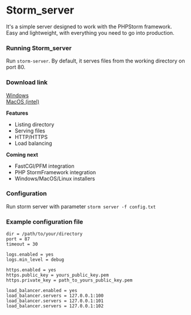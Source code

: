 # Storm_server
It's a simple server designed to work with the PHPStorm framework.\
Easy and lightweight, with everything you need to go into production.

### Running Storm_server
Run `storm-server`. By default, it serves files from the working directory on port  80.

### Download link
[Windows](https://github.com/stormmore-com/storm-server/releases/download/0.1.0/storm-server.x64.zip)\
[MacOS (intel)](https://github.com/stormmore-com/storm-server/releases/download/0.1.0/storm-server.macos.intel.zip)

**Features**
- Listing directory
- Serving files
- HTTP/HTTPS
- Load balancing

**Coming next**

- FastCGI/PFM integration
- PHP StormFramework integration
- Windows/MacOS/Linux installers

### Configuration
Run storm server with parameter
`storm server -f config.txt`

### Example configuration file

```
dir = /path/to/your/directory
port = 87
timeout = 30

logs.enabled = yes
logs.min_level = debug

https.enabled = yes
https.public_key = yours_public_key.pem
https.private_key = path_to_yours_public_key.pem

load_balancer.enabled = yes
load_balancer.servers = 127.0.0.1:100
load_balancer.servers = 127.0.0.1:101
load_balancer.servers = 127.0.0.1:102
```